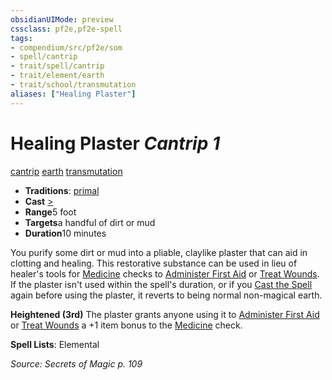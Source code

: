 ```yaml
---
obsidianUIMode: preview
cssclass: pf2e,pf2e-spell
tags:
- compendium/src/pf2e/som
- spell/cantrip
- trait/spell/cantrip
- trait/element/earth
- trait/school/transmutation
aliases: ["Healing Plaster"]
---
```

# Healing Plaster *Cantrip 1*   
[cantrip](cantrip.md)  [earth](earth.md)  [transmutation](transmutation.md)  

- **Traditions**: [primal](primal.md)
- **Cast** [>](chapter-9-playing-the-game.md#Actions "Single Action") 
- **Range**5 foot
- **Targets**a handful of dirt or mud
- **Duration**10 minutes

You purify some dirt or mud into a pliable, claylike plaster that can aid in clotting and healing. This restorative substance can be used in lieu of healer's tools for [Medicine](../skills.md#Medicine) checks to [Administer First Aid](administer-first-aid.md) or [Treat Wounds](treat-wounds.md). If the plaster isn't used within the spell's duration, or if you [Cast the Spell](cast-a-spell.md) again before using the plaster, it reverts to being normal non-magical earth.

**Heightened (3rd)** The plaster grants anyone using it to [Administer First Aid](administer-first-aid.md) or [Treat Wounds](treat-wounds.md) a +1 item bonus to the [Medicine](../skills.md#Medicine) check.

**Spell Lists**: Elemental

*Source: Secrets of Magic p. 109*